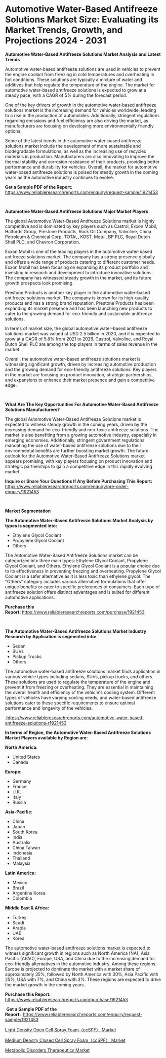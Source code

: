 <p><h1>Automotive Water-Based Antifreeze Solutions Market Size: Evaluating its Market Trends, Growth, and Projections 2024 - 2031</h1></p><p><strong>Automotive Water-Based Antifreeze Solutions Market Analysis and Latest Trends</strong></p>
<p><p>Automotive water-based antifreeze solutions are used in vehicles to prevent the engine coolant from freezing in cold temperatures and overheating in hot conditions. These solutions are typically a mixture of water and additives that help regulate the temperature of the engine. The market for automotive water-based antifreeze solutions is expected to grow at a steady pace, with a CAGR of 5% during the forecast period.</p><p>One of the key drivers of growth in the automotive water-based antifreeze solutions market is the increasing demand for vehicles worldwide, leading to a rise in the production of automobiles. Additionally, stringent regulations regarding emissions and fuel efficiency are also driving the market, as manufacturers are focusing on developing more environmentally friendly options.</p><p>Some of the latest trends in the automotive water-based antifreeze solutions market include the development of more sustainable and biodegradable formulations, as well as the increasing use of recycled materials in production. Manufacturers are also innovating to improve the thermal stability and corrosion resistance of their products, providing better performance and durability for vehicles. Overall, the market for automotive water-based antifreeze solutions is poised for steady growth in the coming years as the automotive industry continues to evolve.</p></p>
<p><strong>Get a Sample PDF of the Report:&nbsp;</strong> <a href="https://www.reliableresearchreports.com/enquiry/request-sample/1921453">https://www.reliableresearchreports.com/enquiry/request-sample/1921453</a></p>
<p>&nbsp;</p>
<p><strong>Automotive Water-Based Antifreeze Solutions Major Market Players</strong></p>
<p><p>The global Automotive Water-Based Antifreeze Solutions market is highly competitive and is dominated by key players such as Castrol, Exxon Mobil, Halfords Group, Prestone Products, Rock Oil Company, Valvoline, China Petroleum & Chemical Corp, TOTAL, KOST, Motul, BP PLC, Royal Dutch Shell PLC, and Chevron Corporation.</p><p>Exxon Mobil is one of the leading players in the automotive water-based antifreeze solutions market. The company has a strong presence globally and offers a wide range of products catering to different customer needs. Exxon Mobil has been focusing on expanding its product portfolio and investing in research and development to introduce innovative solutions. The company has witnessed steady growth in the market, and its future growth prospects look promising.</p><p>Prestone Products is another key player in the automotive water-based antifreeze solutions market. The company is known for its high-quality products and has a strong brand reputation. Prestone Products has been expanding its market presence and has been launching new products to cater to the growing demand for eco-friendly and sustainable antifreeze solutions.</p><p>In terms of market size, the global automotive water-based antifreeze solutions market was valued at USD 2.5 billion in 2020, and it is expected to grow at a CAGR of 5.8% from 2021 to 2026. Castrol, Valvoline, and Royal Dutch Shell PLC are among the top players in terms of sales revenue in the market.</p><p>Overall, the automotive water-based antifreeze solutions market is witnessing significant growth, driven by increasing automotive production and the growing demand for eco-friendly antifreeze solutions. Key players in the market are focusing on product innovation, strategic partnerships, and expansions to enhance their market presence and gain a competitive edge.</p></p>
<p>&nbsp;</p>
<p><strong>What Are The Key Opportunities For Automotive Water-Based Antifreeze Solutions Manufacturers?</strong></p>
<p><p>The global Automotive Water-Based Antifreeze Solutions market is expected to witness steady growth in the coming years, driven by the increasing demand for eco-friendly and non-toxic antifreeze solutions. The market is also benefiting from a growing automotive industry, especially in emerging economies. Additionally, stringent government regulations mandating the use of water-based antifreeze solutions due to their environmental benefits are further boosting market growth. The future outlook for the Automotive Water-Based Antifreeze Solutions market appears promising, with key players focusing on product innovation and strategic partnerships to gain a competitive edge in this rapidly evolving market.</p></p>
<p><strong>Inquire or Share Your Questions If Any Before Purchasing This Report:</strong> <a href="https://www.reliableresearchreports.com/enquiry/pre-order-enquiry/1921453">https://www.reliableresearchreports.com/enquiry/pre-order-enquiry/1921453</a></p>
<p>&nbsp;</p>
<p><strong>Market Segmentation</strong></p>
<p><strong>The Automotive Water-Based Antifreeze Solutions Market Analysis by types is segmented into:</strong></p>
<p><ul><li>Ethylene Glycol Coolant</li><li>Propylene Glycol Coolant</li><li>Others</li></ul></p>
<p><p>The Automotive Water-Based Antifreeze Solutions market can be categorized into three main types: Ethylene Glycol Coolant, Propylene Glycol Coolant, and Others. Ethylene Glycol Coolant is a popular choice due to its effectiveness in preventing freezing and overheating. Propylene Glycol Coolant is a safer alternative as it is less toxic than ethylene glycol. The "Others" category includes various alternative formulations that offer unique benefits or cater to specific preferences of consumers. Each type of antifreeze solution offers distinct advantages and is suited for different automotive applications.</p></p>
<p><strong>Purchase this Report:&nbsp;</strong><a href="https://www.reliableresearchreports.com/purchase/1921453">https://www.reliableresearchreports.com/purchase/1921453</a></p>
<p>&nbsp;</p>
<p><strong>The Automotive Water-Based Antifreeze Solutions Market Industry Research by Application is segmented into:</strong></p>
<p><ul><li>Sedan</li><li>SUVs</li><li>Pickup Trucks</li><li>Others</li></ul></p>
<p><p>The automotive water-based antifreeze solutions market finds application in various vehicle types including sedans, SUVs, pickup trucks, and others. These solutions are used to regulate the temperature of the engine and prevent it from freezing or overheating. They are essential in maintaining the overall health and efficiency of the vehicle's cooling system. Different types of vehicles have varying cooling needs, and water-based antifreeze solutions cater to these specific requirements to ensure optimal performance and longevity of the vehicles.</p></p>
<p><a href="https://www.reliableresearchreports.com/automotive-water-based-antifreeze-solutions-r1921453">&nbsp;https://www.reliableresearchreports.com/automotive-water-based-antifreeze-solutions-r1921453</a></p>
<p><strong>In terms of Region, the Automotive Water-Based Antifreeze Solutions Market Players available by Region are:</strong></p>
<p>
    <p> <strong> North America: </strong>
        <ul>
            <li>United States</li>
            <li>Canada</li>
        </ul>
        </p> 
    <p> <strong> Europe: </strong>
        <ul>
            <li>Germany</li>
            <li>France</li>
            <li>U.K.</li>
            <li>Italy</li>
            <li>Russia</li>
        </ul>
        </p> 
    <p> <strong> Asia-Pacific: </strong>
        <ul>
            <li>China</li>
            <li>Japan</li>
            <li>South Korea</li>
            <li>India</li>
            <li>Australia</li>
            <li>China Taiwan</li>
            <li>Indonesia</li>
            <li>Thailand</li>
            <li>Malaysia</li>
        </ul>
        </p> 
    <p> <strong> Latin America: </strong>
        <ul>
            <li>Mexico</li>
            <li>Brazil</li>
            <li>Argentina Korea</li>
            <li>Colombia</li>
        </ul>
        </p> 
    <p> <strong> Middle East & Africa: </strong>
        <ul>
            <li>Turkey</li>
            <li>Saudi</li>
            <li>Arabia</li>
            <li>UAE</li>
            <li>Korea</li>
        </ul>
    </p>
    </p>
<p><p>The automotive water-based antifreeze solutions market is expected to witness significant growth in regions such as North America (NA), Asia Pacific (APAC), Europe, USA, and China due to the increasing demand for eco-friendly alternatives in the automotive industry. Among these regions, Europe is projected to dominate the market with a market share of approximately 35%, followed by North America with 30%, Asia Pacific with 25%, USA with 7%, and China with 3%. These regions are expected to drive the market growth in the coming years.</p></p>
<p><strong>Purchase this Report: </strong><a href="https://www.reliableresearchreports.com/purchase/1921453">https://www.reliableresearchreports.com/purchase/1921453</a></p>
<p>&nbsp;<strong>Get a Sample PDF of the Report:&nbsp;&nbsp;</strong><a href="https://www.reliableresearchreports.com/enquiry/request-sample/1921453">https://www.reliableresearchreports.com/enquiry/request-sample/1921453</a></p>
<p><strong></strong></p>
<p><p><a href="https://github.com/arionmp/Market-Research-Report-List-4/blob/main/light-density-open-cell-spray-foamocspf-market.md">Light Density Open Cell Spray Foam（ocSPF） Market</a></p><p><a href="https://github.com/SheilaBruen2023/Market-Research-Report-List-2/blob/main/medium-density-closed-cell-spray-foamccspf-market.md">Medium Density Closed Cell Spray Foam（ccSPF） Market</a></p><p><a href="https://issuu.com/reportprime-2/docs/metabolic-disorders-therapeutics-market-size-2030.">Metabolic Disorders Therapeutics Market</a></p></p>